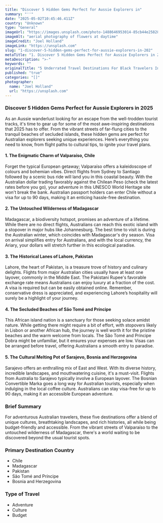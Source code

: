 ```yaml
---
title: "Discover 5 Hidden Gems Perfect for Aussie Explorers in"
summary: "''"
date: "2025-05-02T10:45:46.411Z"
country: "Unknown"
type: "General"
imageUrl: "https://images.unsplash.com/photo-1488646953014-85cb44e25828?q=80&w=1935&auto=format&fit=crop&ixlib=rb-4.0.3&ixid=M3wxMjA3fDB8MHxwaG90by1wYWdlfHx8fGVufDB8fHx8fA%3D%3D"
imageAlt: "aerial photography of flowers at daytime"
imageCredit: "Joel Holland"
imageLink: "https://unsplash.com"
slug: "1-discover-5-hidden-gems-perfect-for-aussie-explorers-in-202"
metaTitle: "1. Discover 5 Hidden Gems Perfect for Aussie Explorers in 2025"
metaDescription: ">-"
keywords: ""
originalTitle: "5 Underrated Travel Destinations For Black Travelers In 2025 - Travel Noire"
published: "true"
categories: "[]"
photographer:
  name: "Joel Holland"
  url: "https://unsplash.com"
---
```






### Discover 5 Hidden Gems Perfect for Aussie Explorers in 2025

As an Aussie wanderlust looking for an escape from the well-trodden tourist tracks, it's time to gear up for some of the most awe-inspiring destinations that 2025 has to offer. From the vibrant streets of far-flung cities to the tranquil beaches of secluded islands, these hidden gems are perfect for Australian explorers seeking unique experiences. Here’s everything you need to know, from flight paths to cultural tips, to ignite your travel plans.

#### 1. The Enigmatic Charm of Valparaíso, Chile
Forget the typical European getaway; Valparaíso offers a kaleidoscope of colours and bohemian vibes. Direct flights from Sydney to Santiago followed by a scenic bus ride will land you in this coastal beauty. With the Australian dollar trading favorably against the Chilean Peso (check the latest rates before you go), your adventure in this UNESCO World Heritage site won't break the bank. Australian passport holders can enter Chile without a visa for up to 90 days, making it an enticing hassle-free destination.

#### 2. The Untouched Wilderness of Madagascar
Madagascar, a biodiversity hotspot, promises an adventure of a lifetime. While there are no direct flights, Australians can reach this exotic island with a stopover in major hubs like Johannesburg. The best time to visit is during the Australian winter, which coincides with Madagascar's dry season. Visa on arrival simplifies entry for Australians, and with the local currency, the Ariary, your dollars will stretch further in this ecological paradise.

#### 3. The Historical Lanes of Lahore, Pakistan
Lahore, the heart of Pakistan, is a treasure trove of history and culinary delights. Flights from major Australian cities usually have at least one layover, commonly in the Middle East. The Pakistani Rupee's favorable exchange rate means Australians can enjoy luxury at a fraction of the cost. A visa is required but can be easily obtained online. Remember, conservative dress is appreciated, and experiencing Lahore’s hospitality will surely be a highlight of your journey.

#### 4. The Secluded Beaches of São Tomé and Príncipe
This African island nation is a sanctuary for those seeking solace amidst nature. While getting there might require a bit of effort, with stopovers likely in Lisbon or another African hub, the journey is well worth it for the pristine beaches and the warm welcome from locals. The São Tomé and Príncipe Dobra might be unfamiliar, but it ensures your expenses are low. Visas can be arranged before travel, offering Australians a smooth entry to paradise.

#### 5. The Cultural Melting Pot of Sarajevo, Bosnia and Herzegovina
Sarajevo offers an enthralling mix of East and West. With its diverse history, incredible landscapes, and mouthwatering cuisine, it's a must-visit. Flights from Australia to Sarajevo typically involve a European layover. The Bosnian Convertible Marka goes a long way for Australian tourists, especially when indulging in the local coffee culture. Australians can stay visa-free for up to 90 days, making it an accessible European adventure.

### Brief Summary
For adventurous Australian travelers, these five destinations offer a blend of unique cultures, breathtaking landscapes, and rich histories, all while being budget-friendly and accessible. From the vibrant streets of Valparaíso to the untouched wilderness of Madagascar, there's a world waiting to be discovered beyond the usual tourist spots.

### Primary Destination Country
- Chile
- Madagascar
- Pakistan
- São Tomé and Príncipe
- Bosnia and Herzegovina

### Type of Travel
- Adventure
- Culture
- Budget
